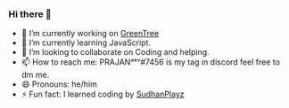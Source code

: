 ### Hi there 👋

- 🔭 I’m currently working on [GreenTree](https://greentree.cf)
- 🌱 I’m currently learning JavaScript.
- 👯 I’m looking to collaborate on Coding and helping.
- 📫 How to reach me: PRAJANᵈᵉᵛ#7456 is my tag in discord feel free to dm me.
- 😄 Pronouns: he/him
- ⚡ Fun fact: I learned coding by [SudhanPlayz](https://github.com/SudhanPlayz)
